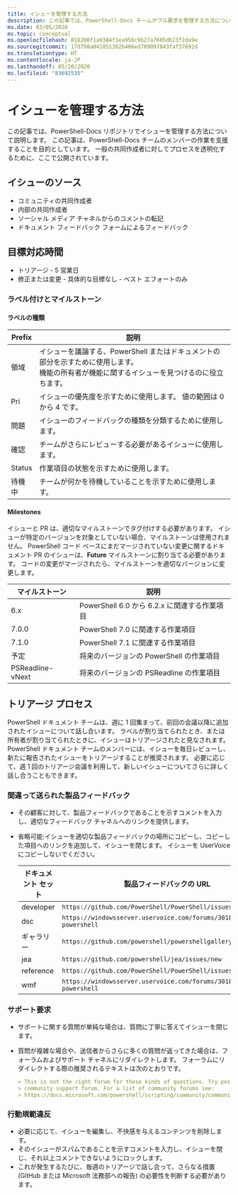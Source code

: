 ```yaml
---
title: イシューを管理する方法
description: この記事では、PowerShell-Docs チームがプル要求を管理する方法について説明します。
ms.date: 03/05/2020
ms.topic: conceptual
ms.openlocfilehash: 018200f1a9384f1ea956c9b27a7605db21f2da9e
ms.sourcegitcommit: 17d798a041851382b406ed789097843faf37692d
ms.translationtype: HT
ms.contentlocale: ja-JP
ms.lasthandoff: 05/20/2020
ms.locfileid: "83692535"
---
```

# <a name="how-we-manage-issues"></a>イシューを管理する方法

この記事では、PowerShell-Docs リポジトリでイシューを管理する方法について説明します。 この記事は、PowerShell-Docs チームのメンバーの作業を支援することを目的としています。 一般の共同作成者に対してプロセスを透明化するために、ここで公開されています。

## <a name="sources-of-issues"></a>イシューのソース

- コミュニティの共同作成者
- 内部の共同作成者
- ソーシャル メディア チャネルからのコメントの転記
- ドキュメント フィードバック フォームによるフィードバック

## <a name="response-time-targets"></a>目標対応時間

- トリアージ - 5 営業日
- 修正または変更 - 具体的な目標なし - ベスト エフォートのみ

### <a name="labeling--milestones"></a>ラベル付けとマイルストーン

#### <a name="label-types"></a>ラベルの種類

|Prefix  | 説明                                                         |
|------- | --------------------------------------------------------------------|
|領域    | イシューを議論する、PowerShell またはドキュメントの部分を示すために使用します。<br>機能の所有者が機能に関するイシューを見つけるのに役立ちます。|
|Pri     | イシューの優先度を示すために使用します。 値の範囲は 0 から 4 です。        |
|問題   | イシューのフィードバックの種類を分類するために使用します。                     |
|確認  | チームがさらにレビューする必要があるイシューに使用します。              |
|Status  | 作業項目の状態を示すために使用します。                        |
|待機中 | チームが何かを待機していることを示すために使用します。                   |

#### <a name="milestones"></a>Milestones

イシューと PR は、適切なマイルストーンでタグ付けする必要があります。 イシューが特定のバージョンを対象としていない場合、マイルストーンは使用されません。 PowerShell コード ベースにまだマージされていない変更に関するドキュメント PR のイシューは、**Future** マイルストーンに割り当てる必要があります。 コードの変更がマージされたら、マイルストーンを適切なバージョンに変更します。

|    マイルストーン     |                    説明                     |
| ---------------- | -------------------------------------------------- |
| 6.x              | PowerShell 6.0 から 6.2.x に関連する作業項目 |
| 7.0.0            | PowerShell 7.0 に関連する作業項目               |
| 7.1.0            | PowerShell 7.1 に関連する作業項目               |
| 予定           | 将来のバージョンの PowerShell の作業項目          |
| PSReadline-vNext | 将来のバージョンの PSReadline の作業項目          |

## <a name="triage-process"></a>トリアージ プロセス

PowerShell ドキュメント チームは、週に 1 回集まって、前回の会議以降に追加されたイシューについて話し合います。 ラベルが割り当てられたとき、または所有者が割り当てられたときに、イシューはトリアージされたと見なされます。 PowerShell ドキュメント チームのメンバーには、イシューを毎日レビューし、新たに報告されたイシューをトリアージすることが推奨されます。 必要に応じて、週 1 回のトリアージ会議を利用して、新しいイシューについてさらに詳しく話し合うこともできます。

### <a name="misplaced-product-feedback"></a>間違って送られた製品フィードバック

- その顧客に対して、製品フィードバックであることを示すコメントを入力し、適切なフィードバック チャネルへのリンクを提供します。
- 省略可能:イシューを適切な製品フィードバックの場所にコピーし、コピーした項目へのリンクを追加して、イシューを閉じます。 イシューを UserVoice にコピーしないでください。

  | ドキュメント セット    | 製品フィードバックの URL                                           |
  | --------- | -------------------------------------------------------------- |
  | developer | `https://github.com/PowerShell/PowerShell/issues/new/choose`   |
  | dsc       | `https://windowsserver.uservoice.com/forums/301869-powershell` |
  | ギャラリー   | `https://github.com/powershell/powershellgallery/issues/new`   |
  | jea       | `https://github.com/powershell/jea/issues/new`                 |
  | reference | `https://github.com/PowerShell/PowerShell/issues/new/choose`   |
  | wmf       | `https://windowsserver.uservoice.com/forums/301869-powershell` |

### <a name="support-requests"></a>サポート要求

- サポートに関する質問が単純な場合は、質問に丁寧に答えてイシューを閉じます。
- 質問が複雑な場合や、送信者からさらに多くの質問が返ってきた場合は、フォーラムおよびサポート チャネルにリダイレクトします。 フォーラムにリダイレクトする際の推奨されるテキストは次のとおりです。

  ```Markdown
  > This is not the right forum for these kinds of questions. Try posting your question in a
  > community support forum. For a list of community forums see:
  > https://docs.microsoft.com/powershell/scripting/community/community-support
  ```

### <a name="code-of-conduct-violations"></a>行動規範違反

- 必要に応じて、イシューを編集し、不快感を与えるコンテンツを削除します。
- そのイシューがスパムであることを示すコメントを入力し、イシューを閉じ、それ以上コメントできないようにロックします。
- これが発生するたびに、毎週のトリアージで話し合って、さらなる措置 (GitHub または Microsoft 法務部への報告) の必要性を判断する必要があります。
